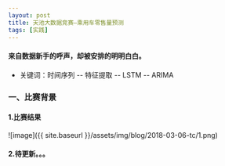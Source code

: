```yaml
---
layout: post
title: 天池大数据竞赛—乘用车零售量预测
tags: [实践]
---
```

#### 来自数据新手的呼声，却被安排的明明白白。

* 关键词：时间序列 -- 特征提取 -- LSTM -- ARIMA

### 一、比赛背景

#### 1.比赛结果

![image]({{ site.baseurl }}/assets/img/blog/2018-03-06-tc/1.png)

#### 2.待更新。。。

